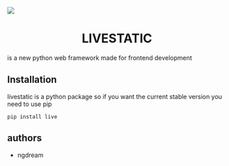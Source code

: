 ![](https://github.com/Elodream/elodata/blob/26e183f18c4dda21a97da6bbf130913fb8df5c99/data/livestatic/social.png)


<h1 align="center">LIVESTATIC</h1>        
is a new  python web framework made for frontend development

<h2>Installation</h2>

livestatic is a python package so if you want the current stable version you need to use pip 
           
```
pip install live 
```
<h2> authors</h2>

- ngdream






